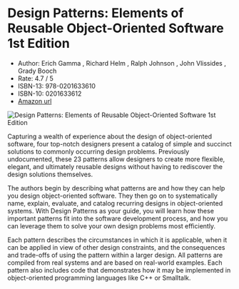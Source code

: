 # Design Patterns: Elements of Reusable Object-Oriented Software 1st Edition

* Author: Erich Gamma , Richard Helm , Ralph Johnson , John Vlissides , Grady Booch
* Rate: 4.7 / 5
* ISBN-13: 978-0201633610
* ISBN-10: 0201633612
* [Amazon url](https://www.amazon.com/Design-Patterns-Elements-Reusable-Object-Oriented/dp/0201633612/ref=sr_1_1?dchild=1&keywords=Design+Patterns+-+Elements+of+reusable+Object-oriented+software&qid=1634181760&s=books&sr=1-1)

![Design Patterns: Elements of Reusable Object-Oriented Software 1st Edition](https://images-na.ssl-images-amazon.com/images/I/51szD9HC9pL._SX395_BO1,204,203,200_.jpg)


Capturing a wealth of experience about the design of object-oriented software, four top-notch designers present a catalog of simple and succinct solutions to commonly occurring design problems. Previously undocumented, these 23 patterns allow designers to create more flexible, elegant, and ultimately reusable designs without having to rediscover the design solutions themselves.

The authors begin by describing what patterns are and how they can help you design object-oriented software. They then go on to systematically name, explain, evaluate, and catalog recurring designs in object-oriented systems. With Design Patterns as your guide, you will learn how these important patterns fit into the software development process, and how you can leverage them to solve your own design problems most efficiently.


Each pattern describes the circumstances in which it is applicable, when it can be applied in view of other design constraints, and the consequences and trade-offs of using the pattern within a larger design. All patterns are compiled from real systems and are based on real-world examples. Each pattern also includes code that demonstrates how it may be implemented in object-oriented programming languages like C++ or Smalltalk.